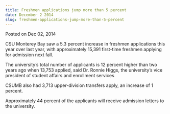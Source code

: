 ```yaml
---
title: Freshmen applications jump more than 5 percent
date: December 2 2014
slug: freshmen-applications-jump-more-than-5-percent
---
```


 



<span class="date">Posted on Dec 02, 2014    </span>
<p>CSU Monterey Bay saw a 5.3 percent increase in freshmen
applications this year over last year, with approximately 15,391
first-time freshmen applying for admission next fall.</p>
<p>The university&#x2019;s total number of applicants is 12 percent higher
than two years ago when 13,753 applied, said Dr. Ronnie Higgs, the
university&#x2019;s vice president of student affairs and enrollment
services</p>
<p>CSUMB also had 3,713 upper-division transfers apply, an increase
of 1 percent.</p>
<p>Approximately 44 percent of the applicants will receive
admission letters to the university.</p>
<p><br>
&#xA0;</br></p>





```
